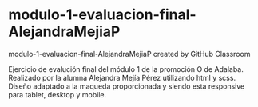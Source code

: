 # modulo-1-evaluacion-final-AlejandraMejiaP
modulo-1-evaluacion-final-AlejandraMejiaP created by GitHub Classroom


Ejercicio de evalución final del módulo 1 de la promoción O de Adalaba. 
Realizado por la alumna Alejandra Mejía Pérez utilizando html y scss. 
Diseño adaptado a la maqueda proporcionada y siendo esta responsive para tablet, desktop y mobile. 
